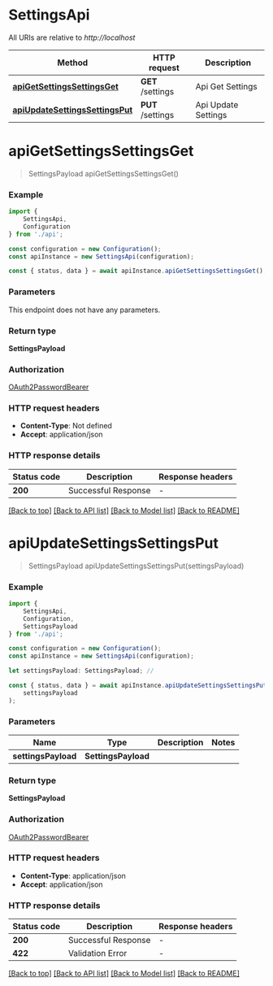 # SettingsApi

All URIs are relative to *http://localhost*

|Method | HTTP request | Description|
|------------- | ------------- | -------------|
|[**apiGetSettingsSettingsGet**](#apigetsettingssettingsget) | **GET** /settings | Api Get Settings|
|[**apiUpdateSettingsSettingsPut**](#apiupdatesettingssettingsput) | **PUT** /settings | Api Update Settings|

# **apiGetSettingsSettingsGet**
> SettingsPayload apiGetSettingsSettingsGet()


### Example

```typescript
import {
    SettingsApi,
    Configuration
} from './api';

const configuration = new Configuration();
const apiInstance = new SettingsApi(configuration);

const { status, data } = await apiInstance.apiGetSettingsSettingsGet();
```

### Parameters
This endpoint does not have any parameters.


### Return type

**SettingsPayload**

### Authorization

[OAuth2PasswordBearer](../README.md#OAuth2PasswordBearer)

### HTTP request headers

 - **Content-Type**: Not defined
 - **Accept**: application/json


### HTTP response details
| Status code | Description | Response headers |
|-------------|-------------|------------------|
|**200** | Successful Response |  -  |

[[Back to top]](#) [[Back to API list]](../README.md#documentation-for-api-endpoints) [[Back to Model list]](../README.md#documentation-for-models) [[Back to README]](../README.md)

# **apiUpdateSettingsSettingsPut**
> SettingsPayload apiUpdateSettingsSettingsPut(settingsPayload)


### Example

```typescript
import {
    SettingsApi,
    Configuration,
    SettingsPayload
} from './api';

const configuration = new Configuration();
const apiInstance = new SettingsApi(configuration);

let settingsPayload: SettingsPayload; //

const { status, data } = await apiInstance.apiUpdateSettingsSettingsPut(
    settingsPayload
);
```

### Parameters

|Name | Type | Description  | Notes|
|------------- | ------------- | ------------- | -------------|
| **settingsPayload** | **SettingsPayload**|  | |


### Return type

**SettingsPayload**

### Authorization

[OAuth2PasswordBearer](../README.md#OAuth2PasswordBearer)

### HTTP request headers

 - **Content-Type**: application/json
 - **Accept**: application/json


### HTTP response details
| Status code | Description | Response headers |
|-------------|-------------|------------------|
|**200** | Successful Response |  -  |
|**422** | Validation Error |  -  |

[[Back to top]](#) [[Back to API list]](../README.md#documentation-for-api-endpoints) [[Back to Model list]](../README.md#documentation-for-models) [[Back to README]](../README.md)

